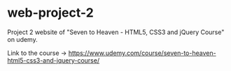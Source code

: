 # web-project-2
Project 2 website of "Seven to Heaven - HTML5, CSS3 and jQuery Course" on udemy.
 
Link to the course -> https://www.udemy.com/course/seven-to-heaven-html5-css3-and-jquery-course/
 
